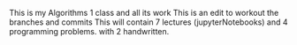 This is my Algorithms 1 class and all its work
This is an edit to workout the branches and commits 
This will contain 7 lectures (jupyterNotebooks)
and 4 programming problems. 
with 2 handwritten.
